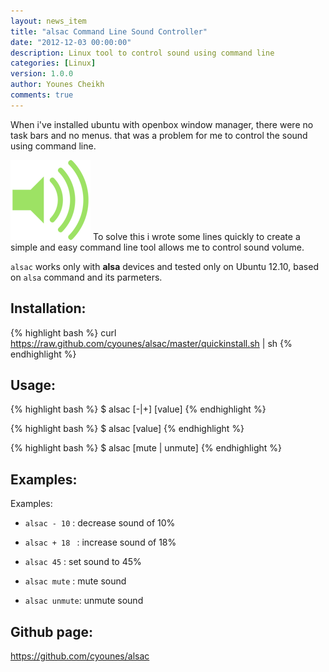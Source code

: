 ```yaml
---
layout: news_item
title: "alsac Command Line Sound Controller"
date: "2012-12-03 00:00:00"
description: Linux tool to control sound using command line
categories: [Linux]
version: 1.0.0
author: Younes Cheikh
comments: true
---
```



When i've installed ubuntu with openbox window manager, there were no task bars and no menus. that was a problem for me to control the sound using command line.

![alsac](/img/content/alsac.png) To solve this i wrote some lines quickly to create a simple and easy command line tool allows me to control sound volume.

`alsac` works only with **alsa** devices and tested only on Ubuntu 12.10, based on
`alsa` command and its parmeters.

## Installation:

{% highlight bash %}
curl https://raw.github.com/cyounes/alsac/master/quickinstall.sh | sh 
{% endhighlight %}

## Usage: 
{% highlight bash %}
$ alsac [-|+] [value]
{% endhighlight %}

{% highlight bash %}
$ alsac [value] 
{% endhighlight %}

{% highlight bash %}
$ alsac [mute | unmute]
{% endhighlight %}

## Examples:

Examples: 

+ `alsac - 10`  : decrease sound of 10% 

+ `alsac + 18 ` : increase sound of 18% 

+ `alsac 45`    : set sound to 45% 

+ `alsac mute`  : mute sound 

+ `alsac unmute`: unmute sound

## Github page:
https://github.com/cyounes/alsac

